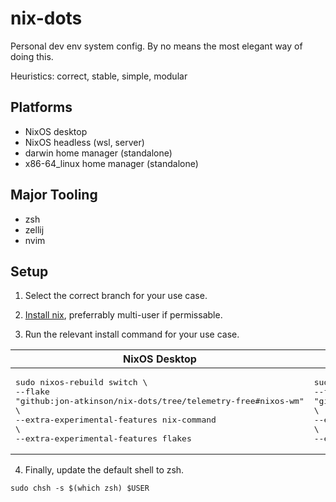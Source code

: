 # nix-dots

Personal dev env system config. By no means the most elegant way of doing this.

Heuristics: correct, stable, simple, modular

## Platforms

- NixOS desktop
- NixOS headless (wsl, server)
- darwin home manager (standalone)
- x86-64_linux home manager (standalone)

## Major Tooling

- zsh
- zellij
- nvim

## Setup

1. Select the correct branch for your use case.

2. [Install nix](https://nixos.org/download/), preferrably multi-user if permissable.

3. Run the relevant install command for your use case.

| NixOS Desktop                                                                                                                                                                                             | NixOS Headless                                                                                                                                                                                             | Darwin Home Manager                                                                                                                                                                                          | x86-64_linux Home Manager                                                                                                                                                                                                    |
| --------------------------------------------------------------------------------------------------------------------------------------------------------------------------------------------------------- | ---------------------------------------------------------------------------------------------------------------------------------------------------------------------------------------------------------- | ------------------------------------------------------------------------------------------------------------------------------------------------------------------------------------------------------------ | ---------------------------------------------------------------------------------------------------------------------------------------------------------------------------------------------------------------------------- |
| <pre>sudo nixos-rebuild switch \\<br>--flake "github:jon-atkinson/nix-dots/tree/telemetry-free#nixos-wm" \\<br>--extra-experimental-features nix-command \\<br>--extra-experimental-features flakes</pre> | <pre>sudo nixos-rebuild switch \\<br>--flake "github:jon-atkinson/nix-dots/tree/telemetry-free#nixos-wsl" \\<br>--extra-experimental-features nix-command \\<br>--extra-experimental-features flakes</pre> | <pre>nix run "github:jon-atkinson/nix-dots/tree/telemetry-free#homeConfigurations.darwin.activationPackage" \\<br>--extra-experimental-features nix-command \\<br>--extra-experimental-features flakes</pre> | <pre>nix run "github:jon-atkinson/nix-dots/tree/telemetry-free#homeConfigurations.linux-generic-headless.activationPackage" \\<br>--extra-experimental-features nix-command \\<br>--extra-experimental-features flakes</pre> |

4. Finally, update the default shell to zsh.

```
sudo chsh -s $(which zsh) $USER
```
